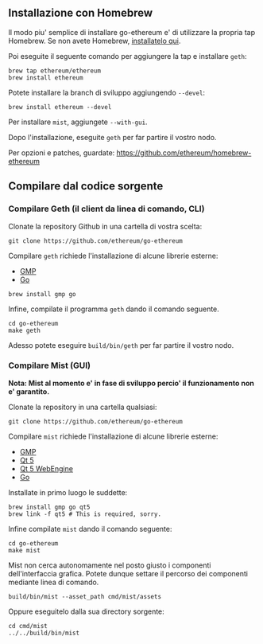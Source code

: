 ## Installazione con Homebrew

Il modo piu' semplice di installare go-ethereum e' di utilizzare la propria tap Homebrew. Se non avete Homebrew, [installatelo qui](http://brew.sh).

Poi eseguite il seguente comando per aggiungere la tap e installare `geth`:

```shell
brew tap ethereum/ethereum
brew install ethereum
```

Potete installare la branch di sviluppo aggiungendo `--devel`:

```shell
brew install ethereum --devel
```

Per installare `mist`, aggiungete `--with-gui`.

Dopo l'installazione, eseguite `geth` per far partire il vostro nodo.

Per opzioni e patches, guardate: https://github.com/ethereum/homebrew-ethereum

## Compilare dal codice sorgente

### Compilare Geth (il client da linea di comando, CLI)

Clonate la repository Github in una cartella di vostra scelta:

```shell
git clone https://github.com/ethereum/go-ethereum
```

Compilare `geth` richiede l'installazione di alcune librerie esterne:

* [GMP](https://gmplib.org)
* [Go](https://golang.org)

```shell
brew install gmp go
```

Infine, compilate il programma `geth` dando il comando seguente.
```shell
cd go-ethereum
make geth
```

Adesso potete eseguire `build/bin/geth` per far partire il vostro nodo.

### Compilare Mist (GUI)

**Nota: Mist al momento e' in fase di sviluppo percio' il funzionamento non e' garantito.**

Clonate la repository in una cartella qualsiasi:

```shell
git clone https://github.com/ethereum/go-ethereum
```

Compilare `mist` richiede l'installazione di alcune librerie esterne:

* [GMP](https://gmplib.org)
* [Qt 5](https://www.qt.io)
* [Qt 5 WebEngine](http://wiki.qt.io/QtWebEngine)
* [Go](https://golang.org)

Installate in primo luogo le suddette:

```shell
brew install gmp go qt5
brew link -f qt5 # This is required, sorry.
```

Infine compilate `mist` dando il comando seguente:

```shell
cd go-ethereum
make mist
```

Mist non cerca autonomamente nel posto giusto i componenti dell'interfaccia grafica. Potete dunque settare il percorso dei componenti mediante linea di comando.

```shell
build/bin/mist --asset_path cmd/mist/assets
```

Oppure eseguitelo dalla sua directory sorgente:

```shell
cd cmd/mist
../../build/bin/mist
```

